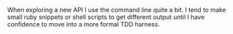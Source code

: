 When exploring a new API I use the command line quite a bit.
I tend to make small ruby snippets or shell scripts to get different output
until I have confidence to move into a more formal TDD harness.
